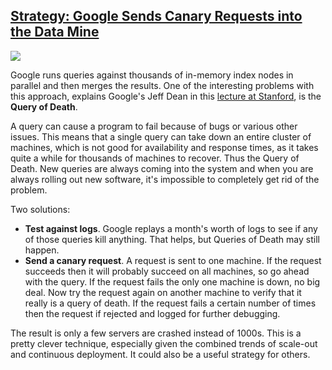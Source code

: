 ## [Strategy: Google Sends Canary Requests into the Data Mine](/blog/2010/11/22/strategy-google-sends-canary-requests-into-the-data-mine.html)

    

    

![](http://farm5.static.flickr.com/4121/4811648148_ec2174d906_o.jpg)

Google runs queries against thousands of in-memory index nodes in parallel and then merges the results. One of the interesting problems with this approach, explains Google's Jeff Dean in this [lecture at Stanford](http://stanford-online.stanford.edu/courses/ee380/101110-ee380-300.asx), is the **Query of Death**.

A query can cause a program to fail because of bugs or various other issues. This means that a single query can take down an entire cluster of machines, which is not good for availability and response times, as it takes quite a while for thousands of machines to recover. Thus the Query of Death. New queries are always coming into the system and when you are always rolling out new software, it's impossible to completely get rid of the problem.

Two solutions:

*   **Test against logs**. Google replays a month's worth of logs to see if any of those queries kill anything. That helps, but Queries of Death may still happen.
*   **Send a canary request**. A request is sent to one machine. If the request succeeds then it will probably succeed on all machines, so go ahead with the query. If the request fails the only one machine is down, no big deal. Now try the request again on another machine to verify that it really is a query of death. If the request fails a certain number of times then the request if rejected and logged for further debugging.

The result is only a few servers are crashed instead of 1000s. This is a pretty clever technique, especially given the combined trends of scale-out and continuous deployment. It could also be a useful strategy for others. 

    